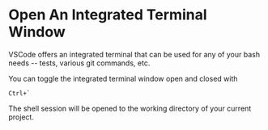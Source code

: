 # Open An Integrated Terminal Window

VSCode offers an integrated terminal that can be used for any of your bash
needs -- tests, various git commands, etc.

You can toggle the integrated terminal window open and closed with

```
Ctrl+`
```

The shell session will be opened to the working directory of your current
project.
